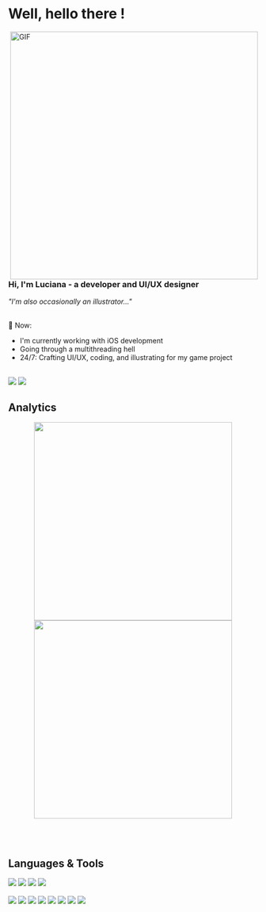 # Well, hello there !

<!-- Start -->  
  <!-- ><img align="right" width=400 alt="GIF" src="https://media.giphy.com/media/VbJeIn7jzpiTS9PczB/giphy.gif" /> previous --> 
  <img align="right" width=500 alt="GIF" src="https://github.com/lvasantos/lvasantos/assets/82406248/f1d03dee-2ffb-4477-ab95-aa8193a5e95a">
  
  <p align="left" width="450px">
    <h3> Hi, I'm Luciana - a developer and UI/UX designer</h3>
    <i>"I'm also occasionally an illustrator..."</i>
  <br><br>
  
  💬 Now:
  
   - I'm currently working with iOS development
   - Going through a multithreading hell
   - 24/7: Crafting UI/UX, coding, and illustrating for my game project
          
  </p>  

<br>
<!-- Links -->
  <a href="https://www.linkedin.com/in/luciana-adri%C3%A3o-87289a14b/"><img src="https://img.shields.io/badge/linkedin-%230077B5.svg?style=for-the-badge&logo=linkedin&logoColor=white"></a>
  <a href="https://www.figma.com/@lucianaadriao"><img src="https://img.shields.io/badge/figma-%23F24E1E.svg?style=for-the-badge&logo=figma&logoColor=white&color=b300bc"></a>

<!-- Analytics -->
<h2 align=left> Analytics </h2>
<p>
  <div align=center>
    <a href="https://github.com/denvercoder1/github-readme-streak-stats"><img width=400 align="center" src="https://streak-stats.demolab.com/?user=lvasantos&theme=jolly&hide_border=true" /></a>
    <a href="https://github.com/anuraghazra/github-readme-stats"><img width=400 align="center" src="https://github-readme-stats.vercel.app/api?username=lvasantos&rank_icon=github&show_icons=true&theme=jolly&hide_border=true" /></a>
  </div>
</p>

<br><br>

<h2 align=left> Languages & Tools</h2> 
<p> 
  <div align=left>
    <!-- Languages --> 
      <a href="https://developer.apple.com/swift/"><img src="https://img.shields.io/badge/swift-F54A2A?style=for-the-badge&logo=swift&logoColor=white&color=%23291b3e"></a> 
    <a href="https://www.python.org/"><img src="https://img.shields.io/badge/python-3670A0?style=for-the-badge&logo=python&logoColor=white&color=%23291b3e"></a>
    <a href=""><img src="https://img.shields.io/badge/c-%2300599C.svg?style=for-the-badge&logo=c&logoColor=white&color=%23291b3e"></a>
    <!-- Tools --> 
    <a href="https://www.figma.com/@lucianaadriao"><img src="https://img.shields.io/badge/figma-%23F24E1E.svg?style=for-the-badge&logo=figma&logoColor=white&color=%23291b3e"></a><br><br>
    <a href="https://developer.apple.com/xcode/"><img src="https://img.shields.io/badge/Xcode-007ACC?style=for-the-badge&logo=Xcode&logoColor=white&color=%23291b3e"></a>
    <a href="https://code.visualstudio.com/"><img src="https://img.shields.io/badge/Visual%20Studio%20Code-0078d7.svg?style=for-the-badge&logo=visual-studio-code&logoColor=white&color=%23291b3e"></a>
    <a href="https://docs.github.com/en"><img src="https://img.shields.io/badge/github-%23121011.svg?style=for-the-badge&logo=github&logoColor=white&color=%23291b3e"></a>
    <a href="https://git-scm.com/doc"><img src="https://img.shields.io/badge/git-%23F05033.svg?style=for-the-badge&logo=git&logoColor=white&color=%23291b3e"></a>
    <a href=""><img src="https://img.shields.io/badge/adobe%20photoshop-%2331A8FF.svg?style=for-the-badge&logo=adobe%20photoshop&logoColor=white&color=%23291b3e"></a>
    <a href=""><img src="https://img.shields.io/badge/adobe%20illustrator-%23FF9A00.svg?style=for-the-badge&logo=adobe%20illustrator&logoColor=white&color=%23291b3e"></a>
    <a href=""><img src="https://img.shields.io/badge/Adobe%20After%20Effects-9999FF.svg?style=for-the-badge&logo=Adobe%20After%20Effects&logoColor=white&color=%23291b3e"></a>
    <a href=""><img src="https://img.shields.io/badge/notion-9999FF.svg?style=for-the-badge&logo=notion&logoColor=white&color=%23291b3e"></a> </p>
  </div>
</p>
<!--

    Apps at apple Store:
    https://img.shields.io/badge/App_Store-0D96F6?style=for-the-badge&logo=app-store&logoColor=white
    
    Behance, just in case:
    https://img.shields.io/badge/Behance-1769ff?style=for-the-badge&logo=behance&logoColor=white

